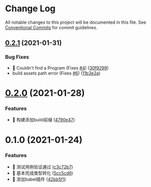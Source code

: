 # Change Log

All notable changes to this project will be documented in this file.
See [Conventional Commits](https://conventionalcommits.org) for commit guidelines.

## [0.2.1](https://github.com/unity-template/onex-utils-packages/compare/babel-plugin-onex-utils@0.2.0...babel-plugin-onex-utils@0.2.1) (2021-01-31)


### Bug Fixes

* 🐛 Couldn't find a Program (Fixes [#4](https://github.com/unity-template/onex-utils-packages/issues/4)) ([30f9299](https://github.com/unity-template/onex-utils-packages/commit/30f92996a6d3c8d52b0069b1633330ef84b0890c))
* build assets path error (Fixes [#6](https://github.com/unity-template/onex-utils-packages/issues/6)) ([11b3e2a](https://github.com/unity-template/onex-utils-packages/commit/11b3e2a1e29649b802893456488c47a4b2edef3e))





# [0.2.0](https://github.com/unity-template/onex-utils-packages/compare/babel-plugin-onex-utils@0.1.0...babel-plugin-onex-utils@0.2.0) (2021-01-28)


### Features

* 🎸 构建添加build前缀 ([4790e47](https://github.com/unity-template/onex-utils-packages/commit/4790e4775b25f3ba670bdce3a49f7e4cdc6ddda1))





# 0.1.0 (2021-01-24)


### Features

* 🎸 测试用例验证通过 ([c3c72b7](https://github.com/unity-template/onex-utils-packages/commit/c3c72b7064bddc6436f1543109e4601b592dea38))
* 🎸 基本完成类型转化 ([5cc5cd6](https://github.com/unity-template/onex-utils-packages/commit/5cc5cd6ca65b530795f83ef51e31282ad18381cc))
* 🎸 添加babel插件 ([42bb5f1](https://github.com/unity-template/onex-utils-packages/commit/42bb5f1593ef0300b40d196099fb2ac9d831d251))
